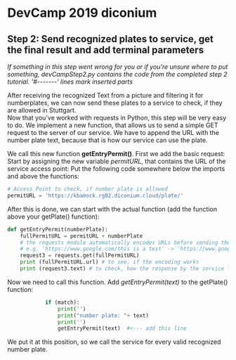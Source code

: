 # DevCamp 2019 diconium

## Step 2: Send recognized plates to service, get the final result and add terminal parameters

*If something in this step went wrong for you or if you're unsure where to put something, devCampStep2.py contains the code from the completed step 2 tutorial.*
 *'#-------' lines mark inserted parts*

After receiving the recognized Text from a picture and filtering it for numberplates, we can now send these plates to a service to check, if they are allowed in Stuttgart.  
Now that you've worked with requests in Python, this step will be very easy to do.
We implement a new function, that allows us to send a simple GET request to the server of our service. We have to append the URL with the number plate text, because that is how our service can use the plate.  

We call this new function **getEntryPermit()**. First we add the basic request:
Start by assigning the new variable *permitURL*, that contains the URL of the service access point:
Put the following code somewhere below the imports and above the functions:

```python
# Access Point to check, if number plate is allowed
permitURL = 'https://kbamock.rg02.diconium.cloud/plate/'
```

After this is done, we can start with the actual function (add the function above your getPlate() function):  

```python
def getEntryPermit(numberPlate):
    fullPermitURL = permitURL + numberPlate
    # the requests module automatically encodes URLs before sending the request.
    # e.g. 'https://www.google.com/this is a test' -> 'https://www.google.com/this%20is%20a%20test'
    request3 = requests.get(fullPermitURL)
    print (fullPermitURL.url) # to see, if the encoding works
    print (request3.text) # to check, how the response by the service looks like

```

Now we need to call this function. Add *getEntryPermit(text)* to the getPlate() function:

```python
            if (match):
                print('')
                print("number plate: "+ text)
                print('')
                getEntryPermit(text)  #<--- add this line

```

We put it at this position, so we call the service for every valid recognized number plate.  

